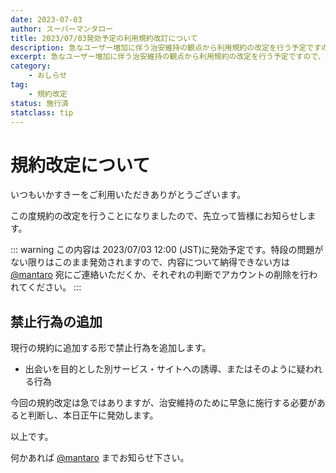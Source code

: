 ```yaml
---
date: 2023-07-03
author: スーパーマンタロー
title: 2023/07/03発効予定の利用規約改訂について
description: 急なユーザー増加に伴う治安維持の観点から利用規約の改定を行う予定ですので、お知らせします。
excerpt: 急なユーザー増加に伴う治安維持の観点から利用規約の改定を行う予定ですので、お知らせします。
category:
    - おしらせ
tag:
    - 規約改定
status: 施行済
statclass: tip
---
```


# 規約改定について

いつもいかすきーをご利用いただきありがとうございます。

この度規約の改定を行うことになりましたので、先立って皆様にお知らせします。

::: warning
この内容は 2023/07/03 12:00 (JST)に発効予定です。特段の問題がない限りはこのまま発効されますので、内容について納得できない方は [@mantaro](https://ikaskey.bktsk.com/@mantaro) 宛にご連絡いただくか、それぞれの判断でアカウントの削除を行われてください。
:::

## 禁止行為の追加

現行の規約に追加する形で禁止行為を追加します。

- 出会いを目的とした別サービス・サイトへの誘導、またはそのように疑われる行為

今回の規約改定は急ではありますが、治安維持のために早急に施行する必要があると判断し、本日正午に発効します。

以上です。

何かあれば [@mantaro](https://ikaskey.bktsk.com/@mantaro) までお知らせ下さい。
